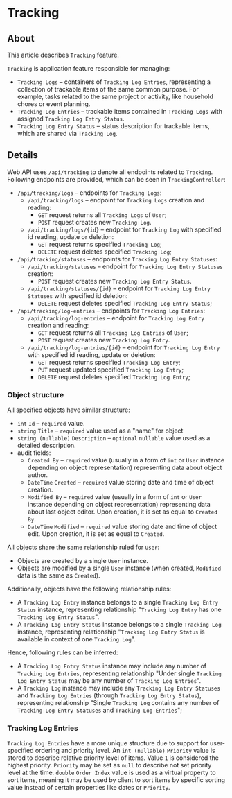 ﻿# Tracking

## About

This article describes `Tracking` feature.

`Tracking` is application feature responsible for managing:
- `Tracking Logs` – containers of `Tracking Log Entries`, representing a collection of trackable items of the same common purpose. For example, tasks related to the same project or activity, like household chores or event planning.
- `Tracking Log Entries` – trackable items contained in `Tracking Logs` with assigned `Tracking Log Entry Status`.
- `Tracking Log Entry Status` – status description for trackable items, which are shared via `Tracking Log`.

## Details

Web API uses `/api/tracking` to denote all endpoints related to `Tracking`.
Following endpoints are provided, which can be seen in `TrackingController`:
- `/api/tracking/logs` – endpoints for `Tracking Logs`:
    - `/api/tracking/logs` – endpoint for `Tracking Logs` creation and reading:
        - `GET` request returns all `Tracking Logs` of `User`;
        - `POST` request creates new `Tracking Log`.
    - `/api/tracking/logs/{id}` – endpoint for `Tracking Log` with specified id reading, update or deletion:
        - `GET` request returns specified `Tracking Log`;
        - `DELETE` request deletes specified `Tracking Log`;
- `/api/tracking/statuses` – endpoints for `Tracking Log Entry Statuses`:
    - `/api/tracking/statuses` – endpoint for `Tracking Log Entry Statuses` creation:
        - `POST` request creates new `Tracking Log Entry Status`.
    - `/api/tracking/statuses/{id}` – endpoint for `Tracking Log Entry Statuses` with specified id deletion:
        - `DELETE` request deletes specified `Tracking Log Entry Status`;
- `/api/tracking/log-entries` – endpoints for `Tracking Log Entries`:
    - `/api/tracking/log-entries` – endpoint for `Tracking Log Entry` creation and reading:
        - `GET` request returns all `Tracking Log Entries` of `User`;
        - `POST` request creates new `Tracking Log Entry`.
    - `/api/tracking/log-entries/{id}` – endpoint for `Tracking Log Entry` with specified id reading, update or deletion:
        - `GET` request returns specified `Tracking Log Entry`;
        - `PUT` request updated specified `Tracking Log Entry`;
        - `DELETE` request deletes specified `Tracking Log Entry`;

### Object structure

All specified objects have similar structure:
- `int` `Id` – `required` value.
- `string` `Title` – `required` value used as a "name" for object
- `string (nullable)` `Description` – `optional` `nullable` value used as a detailed description.
- audit fields:
    - `Created By` – `required` value (usually in a form of `int` or `User` instance depending on object representation) representing data about object author.
    - `DateTime` `Created` – `required` value storing date and time of object creation.
    - `Modified By` – `required` value (usually in a form of `int` or `User` instance depending on object representation) representing data about last object editor. Upon creation, it is set as equal to `Created By`.
    - `DateTime` `Modified` – `required` value storing date and time of object edit. Upon creation, it is set as equal to `Created`.

All objects share the same relationship ruled for `User`:
- Objects are created by a single `User` instance.
- Objects are modified by a single `User` instance (when created, `Modified` data is the same as `Created`).

Additionally, objects have the following relationship rules:
- A `Tracking Log Entry` instance belongs to a single `Tracking Log Entry Status` instance, representing relationship "`Tracking Log Entry` has one `Tracking Log Entry Status`".
- A `Tracking Log Entry Status` instance belongs to a single `Tracking Log` instance, representing relationship "`Tracking Log Entry Status` is available in context of one `Tracking Log`".

Hence, following rules can be inferred:
- A `Tracking Log Entry Status` instance may include any number of `Tracking Log Entries`, representing relationship "Under single `Tracking Log Entry Status` may be any number of `Tracking Log Entries`".
- A `Tracking Log` instance may include any `Tracking Log Entry Statuses` and `Tracking Log Entries` (through `Tracking Log Entry Status`), representing relationship "Single `Tracking Log` contains any number of `Tracking Log Entry Statuses` and `Tracking Log Entries`";

### Tracking Log Entries

`Tracking Log Entries` have a more unique structure due to support for user-specified ordering and priority level. An `int (nullable)` `Priority` value is stored to describe relative priority level of items. Value `1` is considered the highest priority. `Priority` may be set as `null` to describe not set priority level at the time. `double` `Order Index` value is used as a virtual property to sort items, meaning it may be used by client to sort items by specific sorting value instead of certain properties like dates or `Priority`. 